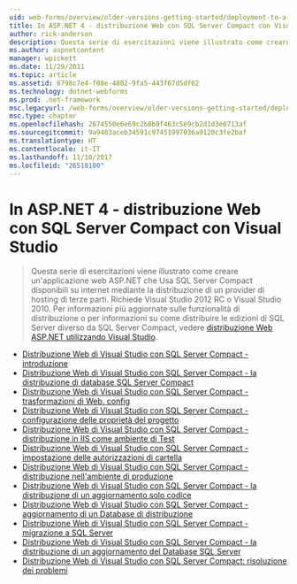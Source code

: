```yaml
---
uid: web-forms/overview/older-versions-getting-started/deployment-to-a-hosting-provider/index
title: In ASP.NET 4 - distribuzione Web con SQL Server Compact con Visual Studio | Documenti Microsoft
author: rick-anderson
description: Questa serie di esercitazioni viene illustrato come creare un'applicazione web ASP.NET che Usa SQL Server Compact disponibili su internet mediante la distribuzione di terze parti h...
ms.author: aspnetcontent
manager: wpickett
ms.date: 11/29/2011
ms.topic: article
ms.assetid: 6798c7e4-f08e-4802-9fa5-443f67d5df62
ms.technology: dotnet-webforms
ms.prod: .net-framework
msc.legacyurl: /web-forms/overview/older-versions-getting-started/deployment-to-a-hosting-provider
msc.type: chapter
ms.openlocfilehash: 2674550e6e69c2b8b9f463c5e9cb2d1d3e0713af
ms.sourcegitcommit: 9a9483aceb34591c97451997036a9120c3fe2baf
ms.translationtype: HT
ms.contentlocale: it-IT
ms.lasthandoff: 11/10/2017
ms.locfileid: "26518100"
---
```

<a name="aspnet-4---web-deployment-with-sql-server-compact-using-visual-studio"></a>In ASP.NET 4 - distribuzione Web con SQL Server Compact con Visual Studio
====================
> Questa serie di esercitazioni viene illustrato come creare un'applicazione web ASP.NET che Usa SQL Server Compact disponibili su internet mediante la distribuzione di un provider di hosting di terze parti. Richiede Visual Studio 2012 RC o Visual Studio 2010. Per informazioni più aggiornate sulle funzionalità di distribuzione o per informazioni su come distribuire le edizioni di SQL Server diverso da SQL Server Compact, vedere [distribuzione Web ASP.NET utilizzando Visual Studio](../../deployment/visual-studio-web-deployment/introduction.md).


- [Distribuzione Web di Visual Studio con SQL Server Compact - introduzione](deployment-to-a-hosting-provider-introduction-1-of-12.md)
- [Distribuzione Web di Visual Studio con SQL Server Compact - la distribuzione di database SQL Server Compact](deployment-to-a-hosting-provider-deploying-sql-server-compact-databases-2-of-12.md)
- [Distribuzione Web di Visual Studio con SQL Server Compact - trasformazioni di Web. config](deployment-to-a-hosting-provider-web-config-file-transformations-3-of-12.md)
- [Distribuzione Web di Visual Studio con SQL Server Compact - configurazione delle proprietà del progetto](deployment-to-a-hosting-provider-configuring-project-properties-4-of-12.md)
- [Distribuzione Web di Visual Studio con SQL Server Compact - distribuzione in IIS come ambiente di Test](deployment-to-a-hosting-provider-deploying-to-iis-as-a-test-environment-5-of-12.md)
- [Distribuzione Web di Visual Studio con SQL Server Compact - impostazione delle autorizzazioni di cartella](deployment-to-a-hosting-provider-setting-folder-permissions-6-of-12.md)
- [Distribuzione Web di Visual Studio con SQL Server Compact - distribuzione nell'ambiente di produzione](deployment-to-a-hosting-provider-deploying-to-the-production-environment-7-of-12.md)
- [Distribuzione Web di Visual Studio con SQL Server Compact - la distribuzione di un aggiornamento solo codice](deployment-to-a-hosting-provider-deploying-a-code-only-update-8-of-12.md)
- [Distribuzione Web di Visual Studio con SQL Server Compact - aggiornamento di un Database di distribuzione](deployment-to-a-hosting-provider-deploying-a-database-update-9-of-12.md)
- [Distribuzione Web di Visual Studio con SQL Server Compact - migrazione a SQL Server](deployment-to-a-hosting-provider-migrating-to-sql-server-10-of-12.md)
- [Distribuzione Web di Visual Studio con SQL Server Compact - la distribuzione di un aggiornamento del Database SQL Server](deployment-to-a-hosting-provider-deploying-a-sql-server-database-update-11-of-12.md)
- [Distribuzione Web di Visual Studio con SQL Server Compact: risoluzione dei problemi](deployment-to-a-hosting-provider-creating-and-installing-deployment-packages-12-of-12.md)
